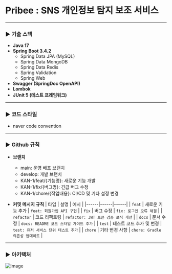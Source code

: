 # Pribee : SNS 개인정보 탐지 보조 서비스

---

### ▶️ 기술 스택

- **Java 17**
- **Spring Boot 3.4.2**
    - Spring Data JPA (MySQL)
    - Spring Data MongoDB
    - Spring Data Redis
    - Spring Validation
    - Spring Web
- **Swagger (SpringDoc OpenAPI)**
- **Lombok**
- **JUnit 5 (테스트 프레임워크)**

---

### ▶️ 코드 스타일

- naver code convention

---

### ▶️ Github 규칙

- **브랜치**
    - main: 운영 배포 브랜치
    - develop: 개발 브랜치
    - KAN-1/feat/{기능명}: 새로운 기능 개발
    - KAN-1/fix/{버그명}: 긴급 버그 수정
    - KAN-1/chore/{작업내용}: CI/CD 및 기타 설정 변경

- **커밋 메시지 규칙**
  | 타입 | 설명 | 예시 |
  |------|------|------|
  | `feat` | 새로운 기능 추가 | `feat: 회원가입 API 구현` |
  | `fix` | 버그 수정 | `fix: 로그인 오류 해결` |
  | `refactor` | 코드 리팩토링 | `refactor: JWT 토큰 검증 로직 개선` |
  | `docs` | 문서 수정 | `docs: README 코드 스타일 가이드 추가` |
  | `test` | 테스트 코드 추가 및 변경 | `test: 유저 서비스 단위 테스트 추가` |
  | `chore` | 기타 변경 사항 | `chore: Gradle 의존성 업데이트` |

---

### ▶️ 아키택처
![image](https://github.com/user-attachments/assets/27715788-7e64-480a-aeb2-1751eaeab41d)


